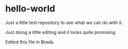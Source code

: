 # hello-world
Just a little test repository to see what we can do with it.

Just doing a little editing and it looks quite promising.

Edited this file in Breda.
